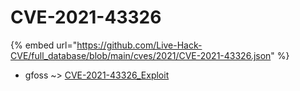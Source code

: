 # CVE-2021-43326
{% embed url="https://github.com/Live-Hack-CVE/full_database/blob/main/cves/2021/CVE-2021-43326.json" %}

* gfoss ~> [CVE-2021-43326_Exploit](https://www.alice-snow.ru/2021/database/cve-2021-43326/cve-2021-43326_exploit-gfoss)